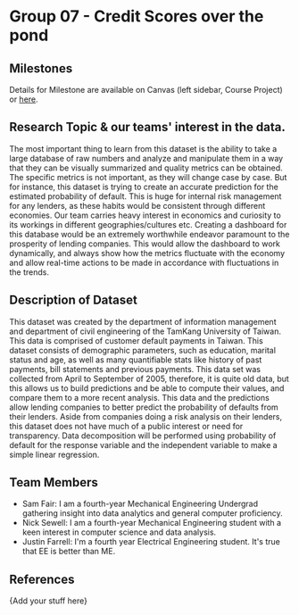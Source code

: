 # Group 07 - Credit Scores over the pond

## Milestones

Details for Milestone are available on Canvas (left sidebar, Course Project) or [here](https://firas.moosvi.com/courses/data301/project/milestone01.html).

## Research Topic & our teams' interest in the data.

The most important thing to learn from this dataset is the ability to take a large database of raw numbers and analyze and manipulate them in a way that they can be visually summarized and quality metrics can be obtained. The specific metrics is not important, as they will change case by case. But for instance, this dataset is trying to create an accurate prediction for the estimated probability of default. This is huge for internal risk management for any lenders, as these habits would be consistent through different economies. Our team carries heavy interest in economics and curiosity to its workings in different geographies/cultures etc. Creating a dashboard for this database would be an extremely worthwhile endeavor paramount to the prosperity of lending companies. This would allow the dashboard to work dynamically, and always show how the metrics fluctuate with the economy and allow real-time actions to be made in accordance with fluctuations in the trends. 

## Description of Dataset

This dataset was created by the department of information management and department of civil engineering of the TamKang University of Taiwan. This data is comprised of customer default payments in Taiwan. This dataset consists of demographic parameters, such as education, marital status and age, as well as many quantifiable stats like history of past payments, bill statements and previous payments. This data set was collected from April to September of 2005, therefore, it is quite old data, but this allows us to build predictions and be able to compute their values, and compare them to a more recent analysis.
This data and the predictions allow lending companies to better predict the probability of defaults from their lenders. Aside from companies doing a risk analysis on their lenders, this dataset does not have much of a public interest or need for transparency. Data decomposition will be performed using probability of default for the response variable and the independent variable to make a simple linear regression. 


## Team Members

- Sam Fair: I am a fourth-year Mechanical Engineering Undergrad gathering insight into data analytics and general computer proficiency.
- Nick Sewell: I am a fourth-year Mechanical Engineering student with a keen interest in computer science and data analysis.
- Justin Farrell: I'm a fourth year Electrical Engineering student. It's true that EE is better than ME.

## References

{Add your stuff here}
